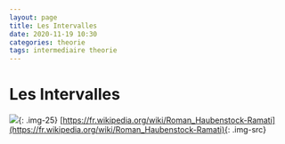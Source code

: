 ```yaml
---
layout: page
title: Les Intervalles
date: 2020-11-19 10:30
categories: theorie
tags: intermediaire theorie
---
```


# Les Intervalles

![]({{site.url}}/assets/images/87b325c8beb56091050100db000d1ee8.jpg){: .img-25}
[https://fr.wikipedia.org/wiki/Roman_Haubenstock-Ramati](https://fr.wikipedia.org/wiki/Roman_Haubenstock-Ramati){: .img-src}
